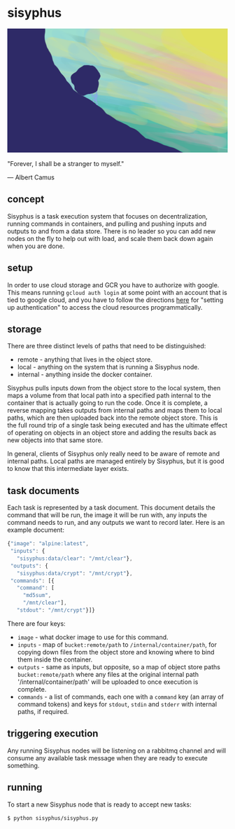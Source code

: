 # sisyphus

![SISYPHUS](https://github.com/CovertLab/sisyphus/blob/master/public/sisyphus.png)

"Forever, I shall be a stranger to myself."

― Albert Camus

## concept

Sisyphus is a task execution system that focuses on decentralization, running commands in containers, and pulling and pushing inputs and outputs to and from a data store. There is no leader so you can add new nodes on the fly to help out with load, and scale them back down again when you are done.

## setup

In order to use cloud storage and GCR you have to authorize with google. This means running `gcloud auth login` at some point with an account that is tied to google cloud, and you have to follow the directions [here](https://cloud.google.com/storage/docs/reference/libraries) for "setting up authentication" to access the cloud resources programmatically. 

## storage

There are three distinct levels of paths that need to be distinguished:

* remote - anything that lives in the object store.
* local - anything on the system that is running a Sisyphus node.
* internal - anything inside the docker container.

Sisyphus pulls inputs down from the object store to the local system, then maps a volume from that local path into a specified path internal to the container that is actually going to run the code. Once it is complete, a reverse mapping takes outputs from internal paths and maps them to local paths, which are then uploaded back into the remote object store. This is the full round trip of a single task being executed and has the ultimate effect of operating on objects in an object store and adding the results back as new objects into that same store.

In general, clients of Sisyphus only really need to be aware of remote and internal paths. Local paths are managed entirely by Sisyphus, but it is good to know that this intermediate layer exists. 

## task documents

Each task is represented by a task document. This document details the command that will be run, the image it will be run with, any inputs the command needs to run, and any outputs we want to record later. Here is an example document:

```js
{"image": "alpine:latest",
 "inputs": {
   "sisyphus:data/clear": "/mnt/clear"},
 "outputs": {
   "sisyphus:data/crypt": "/mnt/crypt"},
 "commands": [{
   "command": [
     "md5sum",
     "/mnt/clear"],
   "stdout": "/mnt/crypt"}]}
```

There are four keys:

* `image` - what docker image to use for this command.
* `inputs` - map of `bucket:remote/path` to `/internal/container/path`, for copying down files from the object store and knowing where to bind them inside the container.
* `outputs` - same as inputs, but opposite, so a map of object store paths `bucket:remote/path` where any files at the original internal path '/internal/container/path' will be uploaded to once execution is complete.
* `commands` - a list of commands, each one with a `command` key (an array of command tokens) and keys for `stdout`, `stdin` and `stderr` with internal paths, if required.

## triggering execution

Any running Sisyphus nodes will be listening on a rabbitmq channel and will consume any available task message when they are ready to execute something.

## running

To start a new Sisyphus node that is ready to accept new tasks:

    $ python sisyphus/sisyphus.py